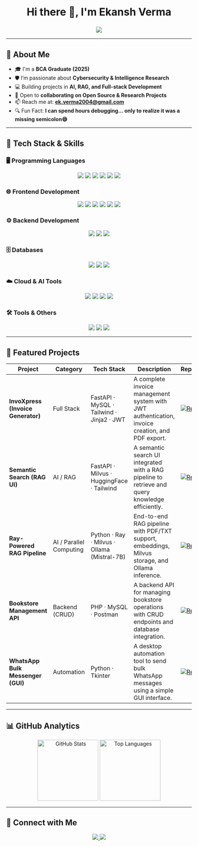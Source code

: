 <h1 align="center">Hi there 👋, I'm Ekansh Verma</h1>
<h3 align="center">
  <img src="https://readme-typing-svg.herokuapp.com?size=22&color=36BCF7&center=true&vCenter=true&width=500&lines=Full-stack+%26+AI+Enthusiast;Aspiring+Cybersecurity+SpecialistAI%2FML+%26+RAG+Explorer;">
</h3>

---

## 🚀 About Me  

- 🎓 I'm a **BCA Graduate (2025)**  
- 🛡️ I’m passionate about **Cybersecurity & Intelligence Research**  
- 💻 Building projects in **AI, RAG, and Full-stack Development**  
- 🤝 Open to **collaborating on Open Source & Research Projects**  
- 📫 Reach me at: **ek.verma2004@gmail.com**  
- 🔍 Fun Fact: **I can spend hours debugging... only to realize it was a missing semicolon😄**

---

## 🧰 Tech Stack & Skills  

### 🖥️ Programming Languages  
<p align="center">
  <img src="https://img.shields.io/badge/-Python-3776AB?style=for-the-badge&logo=python&logoColor=white"/>
  <img src="https://img.shields.io/badge/-C++-00599C?style=for-the-badge&logo=cplusplus&logoColor=white"/>
  <img src="https://img.shields.io/badge/-C-00599C?style=for-the-badge&logo=c&logoColor=white"/>
  <img src="https://img.shields.io/badge/-Java-007396?style=for-the-badge&logo=java&logoColor=white"/>
  <img src="https://img.shields.io/badge/-PHP-777BB4?style=for-the-badge&logo=php&logoColor=white"/>
  <img src="https://img.shields.io/badge/-JavaScript-F7DF1E?style=for-the-badge&logo=javascript&logoColor=black"/>
</p>

### 🌐 Frontend Development  
<p align="center">
  <img src="https://img.shields.io/badge/-HTML5-E34F26?style=for-the-badge&logo=html5&logoColor=white"/>
  <img src="https://img.shields.io/badge/-CSS3-1572B6?style=for-the-badge&logo=css3&logoColor=white"/>
  <img src="https://img.shields.io/badge/-JavaScript-F7DF1E?style=for-the-badge&logo=javascript&logoColor=black"/>
  <img src="https://img.shields.io/badge/-Tailwind_CSS-38B2AC?style=for-the-badge&logo=tailwind-css&logoColor=white"/>
  <img src="https://img.shields.io/badge/-React-61DAFB?style=for-the-badge&logo=react&logoColor=black"/>
  <img src="https://img.shields.io/badge/-Bootstrap-563D7C?style=for-the-badge&logo=bootstrap&logoColor=white"/>
</p>

### ⚙️ Backend Development  
<p align="center">
  <img src="https://img.shields.io/badge/-FastAPI-009688?style=for-the-badge&logo=fastapi&logoColor=white"/>
  <img src="https://img.shields.io/badge/-Flask-000000?style=for-the-badge&logo=flask&logoColor=white"/>
  <img src="https://img.shields.io/badge/-Django-092E20?style=for-the-badge&logo=django&logoColor=white"/>
</p>

### 🗄️ Databases  
<p align="center">
  <img src="https://img.shields.io/badge/-MySQL-4479A1?style=for-the-badge&logo=mysql&logoColor=white"/>
  <img src="https://img.shields.io/badge/-SQLite-003B57?style=for-the-badge&logo=sqlite&logoColor=white"/>
  <img src="https://img.shields.io/badge/-Milvus-0081CB?style=for-the-badge&logo=milvus&logoColor=white"/>
</p>

### ☁️ Cloud & AI Tools  
<p align="center">
  <img src="https://img.shields.io/badge/-Ray-0288D1?style=for-the-badge&logo=ray&logoColor=white"/>
  <img src="https://img.shields.io/badge/-HuggingFace-FFD21E?style=for-the-badge&logo=huggingface&logoColor=black"/>
  <img src="https://img.shields.io/badge/-Ollama-000000?style=for-the-badge&logo=ollama&logoColor=white"/>
  <img src="https://img.shields.io/badge/-Dask-FF6F00?style=for-the-badge&logo=dask&logoColor=white"/>
</p>

### 🛠️ Tools & Others  
<p align="center">
  <img src="https://img.shields.io/badge/-Git-F05032?style=for-the-badge&logo=git&logoColor=white"/>
  <img src="https://img.shields.io/badge/-Postman-FF6C37?style=for-the-badge&logo=postman&logoColor=white"/>
  <img src="https://img.shields.io/badge/-VS_Code-007ACC?style=for-the-badge&logo=visual-studio-code&logoColor=white"/>
</p>

---

## 📂 Featured Projects  

| Project                           | Category                | Tech Stack                                   | Description                                                                                   | Repository |
| --------------------------------- | ----------------------- | -------------------------------------------- | --------------------------------------------------------------------------------------------- | ---------- |
| **InvoXpress (Invoice Generator)** | Full Stack              | FastAPI · MySQL · Tailwind · Jinja2 · JWT    | A complete invoice management system with JWT authentication, invoice creation, and PDF export. | [![Repo](https://img.shields.io/badge/View_Repo-181717?style=for-the-badge&logo=github)](https://github.com/ekansh012/JWT_Authentication_Py) |
| **Semantic Search (RAG UI)**      | AI / RAG                | FastAPI · Milvus · HuggingFace · Tailwind    | A semantic search UI integrated with a RAG pipeline to retrieve and query knowledge efficiently. | [![Repo](https://img.shields.io/badge/View_Repo-181717?style=for-the-badge&logo=github)](https://github.com/ekansh012/<semantic-search-repo>) |
| **Ray-Powered RAG Pipeline**      | AI / Parallel Computing | Python · Ray · Milvus · Ollama (Mistral-7B)  | End-to-end RAG pipeline with PDF/TXT support, embeddings, Milvus storage, and Ollama inference. | [![Repo](https://img.shields.io/badge/View_Repo-181717?style=for-the-badge&logo=github)](https://github.com/ekansh012/modular-ray-rag-pipeline) |
| **Bookstore Management API**      | Backend (CRUD)          | PHP · MySQL · Postman                        | A backend API for managing bookstore operations with CRUD endpoints and database integration.   | [![Repo](https://img.shields.io/badge/View_Repo-181717?style=for-the-badge&logo=github)](https://github.com/ekansh012/CRUD_API_Bookstore_management_project) |
| **WhatsApp Bulk Messenger (GUI)** | Automation              | Python · Tkinter                             | A desktop automation tool to send bulk WhatsApp messages using a simple GUI interface.          | [![Repo](https://img.shields.io/badge/View_Repo-181717?style=for-the-badge&logo=github)](https://github.com/ekansh012/whatsapp-bulk-messenger) |

---

## 📊 GitHub Analytics  

<p align="center">
  <img src="https://github-readme-stats.vercel.app/api?username=ekansh012&show_icons=true&theme=tokyonight" alt="GitHub Stats" height="165"/>
  <img src="https://github-readme-stats.vercel.app/api/top-langs/?username=ekansh012&layout=compact&theme=tokyonight" alt="Top Languages" height="165"/>
</p>

---

## 🤝 Connect with Me  

<p align="center">
  <a href="https://www.linkedin.com/in/ekansh-verma-02313625a">
    <img src="https://img.shields.io/badge/LinkedIn-0077B5?style=for-the-badge&logo=linkedin&logoColor=white"/>
  </a>
  <a href="mailto:ek.verma2004@gmail.com">
    <img src="https://img.shields.io/badge/Email-D14836?style=for-the-badge&logo=gmail&logoColor=white"/>
  </a>
</p>
